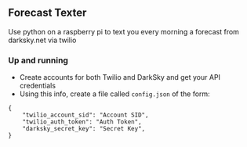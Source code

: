 ## Forecast Texter

Use python on a raspberry pi to text you every morning a forecast from darksky.net via twilio

### Up and running
- Create accounts for both Twilio and DarkSky and get your API credentials
- Using this info, create a file called `config.json` of the form:
```
{
    "twilio_account_sid": "Account SID",
    "twilio_auth_token": "Auth Token",
    "darksky_secret_key": "Secret Key",
}
```
